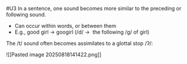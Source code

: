 #U3
In a sentence, one sound becomes more similar to the preceding or following sound. 
- Can occur within words, or between them
- E.g., good girl -> googirl (/d/ ->  the following /g/ of girl)

The /t/ sound often becomes assimilates to a glottal stop /ʔ/:

![[Pasted image 20250818141422.png]]